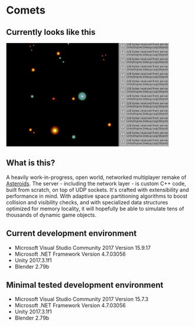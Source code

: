 # Comets
## Currently looks like this
![Yay!!!](Images/yay.gif)
## What is this?
A heavily work-in-progress, open world, networked multiplayer remake of [Asteroids](https://en.wikipedia.org/wiki/Asteroids_(video_game)).
The server - including the network layer - is custom C++ code, built from scratch, on top of UDP sockets.
It's crafted with extensibility and performance in mind. With adaptive space partitioning algorithms to boost collision and visibility checks,
and with specialized data structures optimized for memory locality, it will hopefully be able to simulate tens of thousands of dynamic game objects.
## Current development environment
* Microsoft Visual Studio Community 2017 Version 15.9.17
* Microsoft .NET Framework Version 4.7.03056
* Unity 2017.3.1f1
* Blender 2.79b
## Minimal tested development environment
* Microsoft Visual Studio Community 2017 Version 15.7.3
* Microsoft .NET Framework Version 4.7.03056
* Unity 2017.3.1f1
* Blender 2.79b
